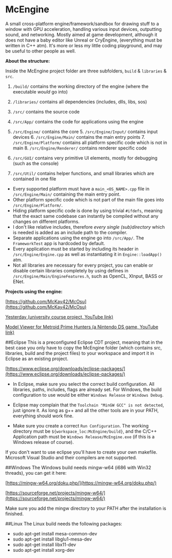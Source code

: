 # McEngine
A small cross-platform engine/framework/sandbox for drawing stuff to a window with GPU acceleration, handling various input devices, outputting sound, and networking. Mostly aimed at game development, although it does not have a baby editor like Unreal or CryEngine, (everything must be written in C++ atm). It's more or less my little coding playground, and may be useful to other people as well.

**About the structure:**

Inside the McEngine project folder are three subfolders, ```build``` &amp; ```libraries``` &amp; ```src```.

1. ```/build/``` contains the working directory of the engine (where the executable _would_ go into)

2. ```/libraries/``` contains all dependencies (includes, dlls, libs, sos)

3. ```/src/``` contains the source code
  3. ```/src/App/``` contains the code for applications using the engine
  4. ```/src/Engine/``` contains the core
    5. ```/src/Engine/Input/``` contains input devices
    6. ```/src/Engine/Main/``` contains the main entry points
    7. ```/src/Engine/Platform/``` contains all platform specific code which is not in main
    8. ```/src/Engine/Renderer/``` contains renderer specific code
  5. ```/src/GUI/``` contains very primitive UI elements, mostly for debugging (such as the console)
  6. ```/src/Util/``` contains helper functions, and small libraries which are contained in one file

- Every supported platform must have a ```main_<OS_NAME>.cpp``` file in ```/src/Engine/Main/``` containing the main entry point.
- Other platform specific code which is not part of the main file goes into ```/src/Engine/Platform/```.
- Hiding platform specific code is done by using trivial ```#ifdefs```, meaning that the exact same codebase can instantly be compiled without any changes on different platforms.
- I don't like relative includes, therefore _every single (sub)directory_ which is needed is added as an include path to the compiler.
- Separate applications using the engine go into ```/src/App/```. The ```FrameworkTest``` app is hardcoded by default.
- Every application must be started by including its header in ```/src/Engine/Engine.cpp``` as well as instantiating it in ```Engine::loadApp()``` atm.
- Not all libraries are necessary for every project, you can enable or disable certain libraries completely by using defines in ```/src/Engine/Main/EngineFeatures.h```, such as OpenCL, XInput, BASS or ENet.

**Projects using the engine:**

[https://github.com/McKay42/McOsu](https://github.com/McKay42/McOsu)

[Yesterday (university course project, YouTube link)](https://www.youtube.com/watch?v=RbuP1dNG304)

[Model Viewer for Metroid Prime Hunters (a Nintendo DS game, YouTube link)](https://youtu.be/BSn59ebjOnw?t=2m51s)

##Eclipse
This is a preconfigured Eclipse CDT project, meaning that in the best case you only have to copy the McEngine folder (which contains src, libraries, build and the project files) to your workspace and import it in Eclipse as an existing project.

[https://www.eclipse.org/downloads/eclipse-packages/](https://www.eclipse.org/downloads/eclipse-packages/)

- In Eclipse, make sure you select the correct build configuration. All libraries, paths, includes, flags are already set.
For Windows, the build configuration to use would be either ```Windows Release``` or ```Windows Debug```.

- Eclipse may complain that the ```Toolchain "MinGW GCC" is not detected```, just ignore it. As long as g++ and all the other tools are in your PATH, everything should work fine.

- Make sure you create a correct ```Run Configuration```. The working directory must be ```${workspace_loc:McEngine/build}```, and the C/C++ Application path must be ```Windows Release/McEngine.exe``` (if this is a Windows release of course).

If you don't want to use eclipse you'll have to create your own makefile. Microsoft Visual Studio and their compilers are not supported.

##Windows
The Windows build needs mingw-w64 (i686 with Win32 threads), you can get it here:

[https://mingw-w64.org/doku.php/](https://mingw-w64.org/doku.php/)

[https://sourceforge.net/projects/mingw-w64/](https://sourceforge.net/projects/mingw-w64/)

Make sure you add the mingw directory to your PATH after the installation is finished.


##Linux
The Linux build needs the following packages:
- sudo apt-get install mesa-common-dev
- sudo apt-get install libglu1-mesa-dev
- sudo apt-get install libx11-dev
- sudo apt-get install xorg-dev
